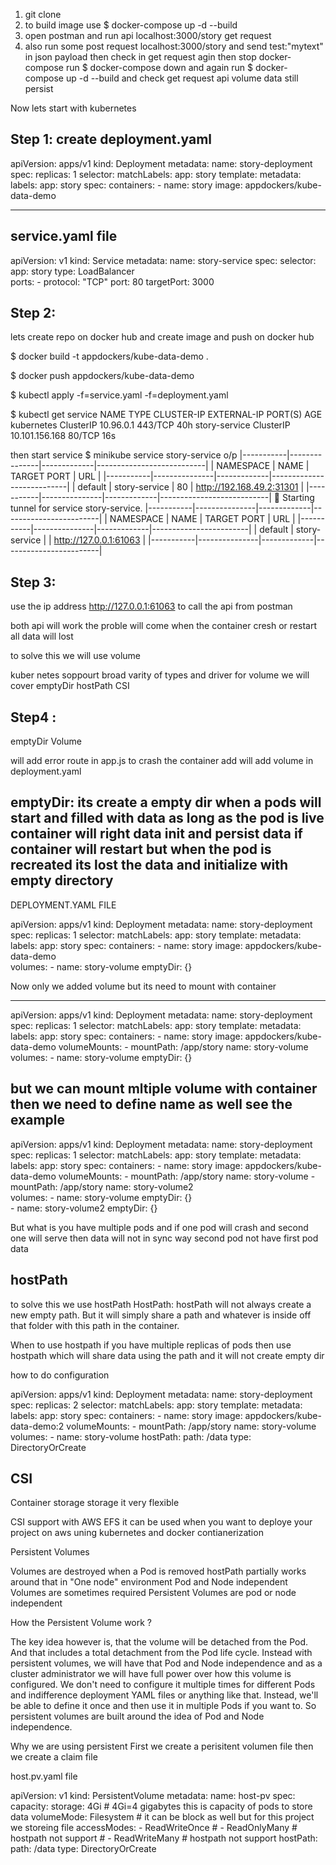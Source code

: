 1. git clone 
2. to build image use $ docker-compose up -d --build   
3. open postman and run api localhost:3000/story get request 
4. also run some post request localhost:3000/story and send test:"mytext" in json payload then check in get request
 agin
 then stop docker-compose
 run $ docker-compose down and again run $ docker-compose up -d --build  and check get request api volume data still persist

Now lets start with kubernetes


Step 1: create deployment.yaml 
--------------------------------------------------------------
apiVersion: apps/v1
kind: Deployment
metadata:
  name: story-deployment
spec:
  replicas: 1
  selector: 
    matchLabels:
      app: story
  template:
    metadata:
      labels:
        app: story
    spec:
      containers:
        - name: story
          image: appdockers/kube-data-demo  

--------------------------------------------------------------
service.yaml file
--------------------------------------------------------------
apiVersion: v1
kind: Service
metadata:
  name: story-service
spec:
  selector:
    app: story
  type: LoadBalancer  
  ports:
    - protocol: "TCP"
      port: 80
      targetPort: 3000    


Step 2: 
--------------------------------------------------------------

lets create repo on docker hub and create image and push on docker hub

$ docker build -t appdockers/kube-data-demo .   

$ docker push appdockers/kube-data-demo 

$ kubectl apply -f=service.yaml -f=deployment.yaml

$ kubectl get service 
NAME            TYPE        CLUSTER-IP       EXTERNAL-IP   PORT(S)   AGE
kubernetes      ClusterIP   10.96.0.1        <none>        443/TCP   40h
story-service   ClusterIP   10.101.156.168   <none>        80/TCP    16s

then start service
$ minikube service story-service
o/p |-----------|---------------|-------------|---------------------------|
| NAMESPACE |     NAME      | TARGET PORT |            URL            |
|-----------|---------------|-------------|---------------------------|
| default   | story-service |          80 | http://192.168.49.2:31301 |
|-----------|---------------|-------------|---------------------------|
🏃  Starting tunnel for service story-service.
|-----------|---------------|-------------|------------------------|
| NAMESPACE |     NAME      | TARGET PORT |          URL           |
|-----------|---------------|-------------|------------------------|
| default   | story-service |             | http://127.0.0.1:61063 |
|-----------|---------------|-------------|------------------------|

Step 3: 
--------------------------------------------------------------

use the ip address http://127.0.0.1:61063 to call the api from postman 

both api will work the proble will come when the container cresh or restart 
all data will lost

to solve this we will use volume

kuber netes soppourt broad varity of types and driver for volume
we will cover 
emptyDir
hostPath
CSI


Step4 :
--------------------------------------------------------------

emptyDir Volume

will add error route in app.js to crash the container 
 add will add volume in deployment.yaml

emptyDir: 
          its create a empty dir when a pods will start and filled with data as long as the pod is live  
          container  will right data init and persist data if container will restart but when the pod is recreated its lost the data and initialize with empty directory
--------------------------------------------------------------
DEPLOYMENT.YAML  FILE


apiVersion: apps/v1
kind: Deployment
metadata:
  name: story-deployment
spec:
  replicas: 1
  selector: 
    matchLabels:
      app: story
  template:
    metadata:
      labels:
        app: story
    spec:
      containers:
        - name: story
          image: appdockers/kube-data-demo  
      volumes:
        - name: story-volume
          emptyDir: {}          

Now only we added volume but its need to mount with container

--------------------------------------------------------------

apiVersion: apps/v1
kind: Deployment
metadata:
  name: story-deployment
spec:
  replicas: 1
  selector: 
    matchLabels:
      app: story
  template:
    metadata:
      labels:
        app: story
    spec:
      containers:
        - name: story
          image: appdockers/kube-data-demo 
          volumeMounts:
            - mountPath: /app/story 
              name: story-volume 
      volumes:
        - name: story-volume
          emptyDir: {} 


but we can mount mltiple volume with container then we need to define name as well
see the example
--------------------------------------------------------------

apiVersion: apps/v1
kind: Deployment
metadata:
  name: story-deployment
spec:
  replicas: 1
  selector: 
    matchLabels:
      app: story
  template:
    metadata:
      labels:
        app: story
    spec:
      containers:
        - name: story
          image: appdockers/kube-data-demo 
          volumeMounts:
            - mountPath: /app/story 
              name: story-volume
            - mountPath: /app/story 
              name: story-volume2  
      volumes:
        - name: story-volume
          emptyDir: {}    
        - name: story-volume2
          emptyDir: {}  
 
But what is you have multiple pods and if one pod will crash and second one will serve then
data will not in sync way 
second pod not have first pod data

hostPath
-----------------------------------------------------------------

to solve this we use hostPath
HostPath: hostPath will not always create a new empty path.
But it will simply share a path
and whatever is inside off that folder
with this path in the container.

When to use hostpath
if you have multiple replicas of pods then use hostpath which will share data using the path and it will not create empty dir

how to do configuration

apiVersion: apps/v1
kind: Deployment
metadata:
  name: story-deployment
spec:
  replicas: 2
  selector: 
    matchLabels:
      app: story
  template:
    metadata:
      labels:
        app: story
    spec:
      containers:
        - name: story
          image: appdockers/kube-data-demo:2 
          volumeMounts:
            - mountPath: /app/story 
              name: story-volume
      volumes:
        - name: story-volume
          hostPath:
            path: /data
            type: DirectoryOrCreate   


CSI 
-------------------------------------------------------------------------------------- 

Container storage storage it very flexible

CSI support with AWS EFS 
it can be used when you want to deploye your project on aws uning kubernetes and docker contianerization


Persistent Volumes

Volumes are destroyed when a Pod is removed
hostPath partially works around that in "One node" environment
Pod and Node independent Volumes are sometimes required
Persistent Volumes are pod or node independent


How the Persistent Volume work ?


The key idea however is,
that the volume will be detached from the Pod.
And that includes a total detachment
from the Pod life cycle.
Instead with persistent volumes,
we will have that Pod and Node independence
and as a cluster administrator
we will have full power over how this volume is configured.
We don't need to configure it multiple times
for different Pods and indifference deployment
YAML files or anything like that.
Instead, we'll be able to define it once
and then use it in multiple Pods if you want to.
So persistent volumes are built around the idea
of Pod and Node independence.

Why  we are using persistent 
First we create a perisitent volumen file then we create a claim file

host.pv.yaml file

apiVersion: v1
kind: PersistentVolume
metadata:
  name: host-pv
spec:
  capacity:
    storage: 4Gi        # 4Gi=4 gigabytes  this is capacity of pods to store data
  volumeMode: Filesystem     # it can be block as well but for this project we storeing file
  accessModes:
    - ReadWriteOnce
    # - ReadOnlyMany    # hostpath not support 
    # - ReadWriteMany   # hostpath not support 
  hostPath:
    path: /data
    type: DirectoryOrCreate



